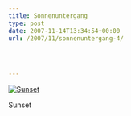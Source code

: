 ```yaml
---
title: Sonnenuntergang
type: post
date: 2007-11-14T13:34:54+00:00
url: /2007/11/sonnenuntergang-4/




---
```

<div class="flickr">
  <a href="http://www.flickr.com/photos/schreibblogade/2027657093/" title="Sunset"><img src="//farm3.static.flickr.com/2216/2027657093_1eac5a20b9.jpg" alt="Sunset" /></a></p>

  <p>
    Sunset
  </p>
</div>
